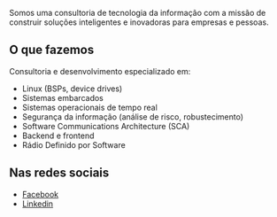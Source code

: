 Somos uma consultoria de tecnologia da informação com a missão de construir soluções inteligentes e inovadoras para empresas e pessoas.

## O que fazemos

Consultoria e desenvolvimento especializado em:

* Linux (BSPs, device drives)
* Sistemas embarcados
* Sistemas operacionais de tempo real
* Segurança da informação (análise de risco, robustecimento)
* Software Communications Architecture (SCA)
* Backend e frontend
* Rádio Definido por Software

## Nas redes sociais

* [Facebook](https://www.facebook.com/GBittencourtConsultoria/)
* [Linkedin](https://www.linkedin.com/company/gbittencourt/)

